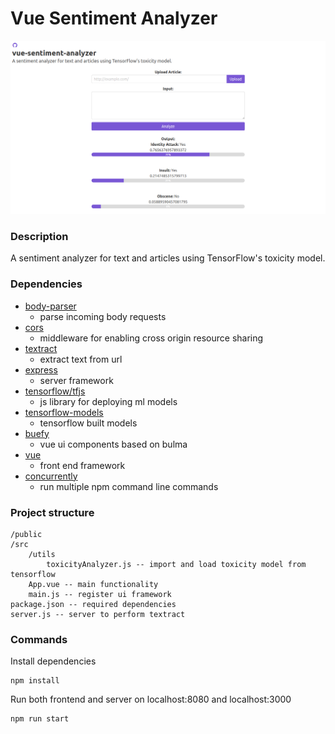 # Vue Sentiment Analyzer

![screenshot](screenshot.png?raw=true "Screenshot")

### Description

A sentiment analyzer for text and articles using TensorFlow's toxicity model.

### Dependencies

- [body-parser](https://github.com/expressjs/body-parser)
  - parse incoming body requests
- [cors](https://github.com/expressjs/cors)
  - middleware for enabling cross origin resource sharing
- [textract](https://github.com/dbashford/textract)
  - extract text from url
- [express](https://github.com/expressjs/express)
  - server framework
- [tensorflow/tfjs](https://github.com/tensorflow/tfjs)
  - js library for deploying ml models
- [tensorflow-models](https://github.com/tensorflow/models)
  - tensorflow built models
- [buefy](https://github.com/buefy/buefy)
  - vue ui components based on bulma
- [vue](https://github.com/vuejs/vue)
  - front end framework
- [concurrently](https://github.com/kimmobrunfeldt/concurrently)
  - run multiple npm command line commands

### Project structure

```
/public
/src
    /utils
        toxicityAnalyzer.js -- import and load toxicity model from tensorflow
    App.vue -- main functionality
    main.js -- register ui framework
package.json -- required dependencies
server.js -- server to perform textract
```

### Commands

Install dependencies

```
npm install
```

Run both frontend and server on localhost:8080 and localhost:3000

```
npm run start
```
